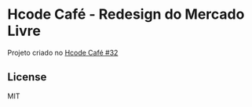 # Hcode Café - Redesign do Mercado Livre
Projeto criado no [Hcode Café #32](https://www.youtube.com/watch?v=cFZ2TNQJwTw)

License
----

MIT
